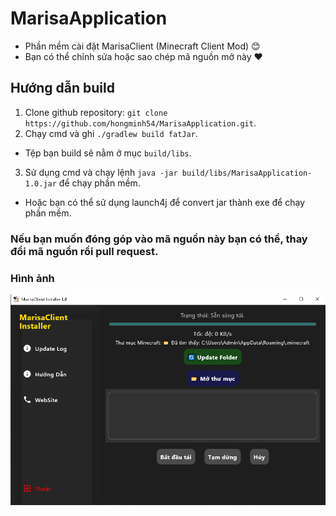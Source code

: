 # MarisaApplication

* Phần mềm cài đặt MarisaClient (Minecraft Client Mod) 😊
* Bạn có thể chỉnh sửa hoặc sao chép mã nguồn mở này ❤️

## Hướng dẫn build

1. Clone github repository: `git clone https://github.com/hongminh54/MarisaApplication.git`.
2. Chạy cmd và ghi `./gradlew build fatJar`.
* Tệp bạn build sẽ nằm ở mục `build/libs`.
3. Sử dụng cmd và chạy lệnh `java -jar build/libs/MarisaApplication-1.0.jar` để chạy phần mềm.
* Hoặc bạn có thể sử dụng launch4j để convert jar thành exe để chạy phần mềm.

### Nếu bạn muốn đóng góp vào mã nguồn này bạn có thể, thay đổi mã nguồn rồi pull request.

### Hình ảnh
![img.png](img.png)
